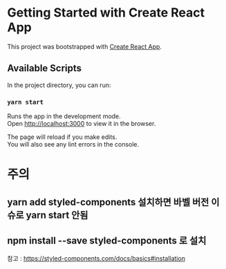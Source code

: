 # Getting Started with Create React App

This project was bootstrapped with [Create React App](https://github.com/facebook/create-react-app).

## Available Scripts

In the project directory, you can run:

### `yarn start`

Runs the app in the development mode.\
Open [http://localhost:3000](http://localhost:3000) to view it in the browser.

The page will reload if you make edits.\
You will also see any lint errors in the console.

# 주의
## yarn add styled-components 설치하면 바벨 버전 이슈로 yarn start 안됨 
## npm install --save styled-components 로 설치 
참고 : https://styled-components.com/docs/basics#installation
